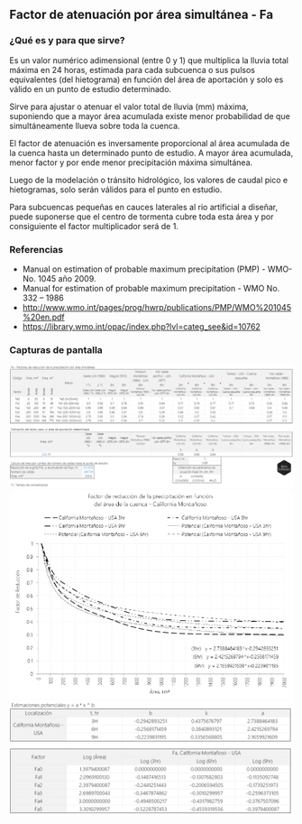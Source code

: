 ## Factor de atenuación por área simultánea - Fa

### ¿Qué es y para que sirve?

Es un valor numérico adimensional (entre 0 y 1) que multiplica la lluvia total máxima en 24 horas, estimada para cada subcuenca o sus pulsos equivalentes (del hietograma) en función del área de aportación y solo es válido en un punto de estudio determinado. 

Sirve para ajustar o atenuar el valor total de lluvia (mm) máxima, suponiendo que a mayor área acumulada existe menor probabilidad de que simultáneamente llueva sobre toda la cuenca.

El factor de atenuación es inversamente proporcional al área acumulada de la cuenca hasta un determinado punto de estudio. A mayor área acumulada, menor factor y por ende menor precipitación máxima simultánea.

Luego de la modelación o tránsito hidrológico, los valores de caudal pico e hietogramas, solo serán válidos para el punto en estudio.

Para subcuencas pequeñas en cauces laterales al rio artificial a diseñar, puede suponerse que el centro de tormenta cubre toda esta área y por consiguiente el factor multiplicador será de 1.

### Referencias

* Manual on estimation of probable maximum precipitation (PMP) - WMO-No. 1045 año 2009.
* Manual for estimation of probable maximum precipitation - WMO No. 332 – 1986
* http://www.wmo.int/pages/prog/hwrp/publications/PMP/WMO%201045%20en.pdf
* https://library.wmo.int/opac/index.php?lvl=categ_see&id=10762

### Capturas de pantalla
![R.HydroTools.FactorAtenuacionFa.Screen1](https://github.com/rcfdtools/R.HydroTools/blob/main/FactorAtenuacionFa/ScreenCapture/R.HydroTools.FactorAtenuacionFa.Screen1.PNG)
![R.HydroTools.FactorAtenuacionFa.Screen2](https://github.com/rcfdtools/R.HydroTools/blob/main/FactorAtenuacionFa/ScreenCapture/R.HydroTools.FactorAtenuacionFa.Screen2.PNG)
![R.HydroTools.FactorAtenuacionFa.Screen3](https://github.com/rcfdtools/R.HydroTools/blob/main/FactorAtenuacionFa/ScreenCapture/R.HydroTools.FactorAtenuacionFa.Screen3.PNG)
